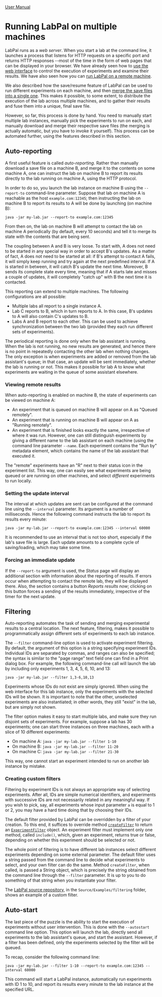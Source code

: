 [User Manual](index.html)

# Running LabPal on multiple machines

LabPal runs as a *web server*. When you start a lab at the command line, it launches a process that listens for HTTP requests on a specific port and returns HTTP responses --most of the time in the form of web pages that can be displayed in your browser. We have already seen how to [use the web interface](web-ui.html) to control the execution of experiments and examine their results. We have also seen how you can [run LabPal on a remote machine](web-ui.html#remote). 

We also described how the save/resume feature of LabPal can be used to run different experiments on each machine, and then [merge the save files into a single one](saving.html#merging). This makes it possible, to some extent, to distribute the execution of the lab across multiple machines, and to gather their results and fuse them into a unique, final save file.

However, so far, this process is done by hand. You need to manually start multiple lab instances, manually pick the experiments to run on each, and manually download and merge their respective save files (the merging is actually automatic, but you have to invoke it yourself). This process can be automated further, using the features described in this section.

## Auto-reporting

A first useful feature is called *auto-reporting*. Rather than manually download a save file on a machine B, and merge it to the contents on some machine A, one can instruct the lab on machine B to report its results directly to the lab running on machine A, using the HTTP protocol.

In order to do so, you launch the lab instance on machine B using the `--report-to` command-line parameter. Suppose that lab on machine A is reachable as the host `example.com:12345`; then instructing the lab on machine B to report its results to A will be done by launching (on machine B):

<pre><code>java -jar my-lab.jar --report-to example.com:12345</code></pre>

From then on, the lab on machine B will attempt to contact the lab on machine A periodically (by default, every 10 seconds) and tell it to merge its state with the contents that are being sent.

The coupling between A and B is very loose. To start with, A does not need to be started in any special way in order to accept B's updates. As a matter of fact, A does not need to be started at all: if B's attempt to contact A fails, it will simply keep running and try again at the next predefined interval. If A is started in between, it will catch B's update the next time. Moreover, B sends its complete state every time, meaning that if A starts late and misses a couple of updates, it will completely "catch up" with B the next time it is contacted.

This reporting can extend to multiple machines. The following configurations are all possible:

- Multiple labs all report to a single instance A.
- Lab C reports to B, which in turn reports to A. In this case, B's updates to A will also contain C's updates to B.
- Labs A and B report to each other. This can be used to achieve synchronization between the two lab (provided they each run different sets of experiments).

The periodical reporting is done only when the lab assistant is running. When the lab is not running, no new results are generated, and hence there is no point in repeatedly contacting the other lab when nothing changes. The only exception is when experiments are added or removed from the lab assistant's queue; in that case, an update will be sent immediately, whether the lab is running or not. This makes it possible for lab A to know what experiments are waiting in the queue of some assistant elsewhere.

### Viewing remote results

When auto-reporting is enabled on machine B, the state of experiments can be viewed on machine A:

- An experiment that is queued on machine B will appear on A as "Queued remotely".
- An experiment that is running on machine B will appear on A as "Running remotely".
- An experiment that is finished looks exactly the same, irrespective of where it was run. However, one can still distinguish experiments by giving a different name to the lab assistant on each machine (using the command line parameter `--name`. Each experiment contains the "Run by" metadata element, which contains the name of the lab assistant that executed it.

The "remote" experiments have an "R" next to their status icon in the experiment list. This way, one can easily see what experiments are being queued or are running on other machines, and select *different* experiments to run locally. 

### Setting the update interval

The interval at which updates are sent can be configured at the command line using the `--interval` parameter. Its argument is a number of milliseconds. Hence the following command instructs the lab to report its results every minute:

<pre><code>java -jar my-lab.jar --report-to example.com:12345 --interval 60000</code></pre>

It is recommended to use an interval that is not too short, especially if the lab's save file is large. Each update amounts to a complete cycle of saving/loading, which may take some time.

### Forcing an immediate update

If the `--report-to` argument is used, the *Status* page will display an additional section with information about the reporting of results. If errors occur when attempting to contact the remote lab, they will be displayed there. Also, the section contains a button *Reports results now*; clicking on this button forces a sending of the results immediately, irrepective of the timer for the next update.

## Filtering

Auto-reporting automates the task of sending and merging experimental results to a central location. The next feature, filtering, makes it possible to programmatically assign different sets of experiments to each lab instance.

The `--filter` command-line option is used to activate experiment filtering. By default, the argument of this option is a string specifying experiment IDs. Individual IDs are separated by commas, and ranges can also be specified; the syntax is similar to the "page range" text field one can find in a Print dialog box. For example, the following command-line call will launch the lab by including only experiments 1, 3, 4, 5, 6, 10, and 13:

<pre><code>java -jar my-lab.jar --filter 1,3-6,10,13</code></pre>

Experiments whose IDs do not exist are simply ignored. When using the web interface for this lab instance, only the experiments with the selected IDs will be shown. It is important to note that the other, unselected experiments are also instantiated; in other words, they still "exist" in the lab, but are simply not shown.

The filter option makes it easy to start multiple labs, and make sure they run disjoint sets of experiments. For example, suppose a lab has 30 experiments; one can start three instances on three machines, each with a slice of 10 different experiments:

- On machine A: `java -jar my-lab.jar --filter 1-10`
- On machine B: `java -jar my-lab.jar --filter 11-20`
- On machine C: `java -jar my-lab.jar --filter 21-30`

This way, one cannot start an experiment intended to run on another lab instance by mistake.

### Creating custom filters

Filtering by experiment IDs is not always an appropriate way of selecting experiments. After all, IDs are simple numerical identifiers, and experiments with successive IDs are not necessarily related in any meaningful way. If you wish to pick, say, all experiments whose input parameter `a` is equal to 1 or 2, you may have a hard time doing that by choosing their IDs.

The default filter provided by LabPal can be overridden by a filter of your creation. To this end, it suffices to override method [`createFilter`](doc/ca/uqac/lif/labpal/Laboratory.html#createFilter-java.lang.String-) to return an [`ExperimentFilter`](doc/ca/uqac/lif/labpal/ExperimentFilter.html) object. An experiment filter must implement only one method, called `include()`, which, given an experiment, returns true or false, depending on whether this experiment should be selected or not.

The whole point of filtering is to have different lab instances select different experiments depending on some external parameter. The default filter uses a string passed from the command line to decide what experiments to select, and your own filter can do the same. Method `createFilter`, when called, is passed a String object, which is precisely the string obtained from the command line through the `--filter` parameter. It is up to you to do something of that string when you instantiate your filter.

The [LabPal source repository](https://liflab.github.io/labpal), in the `Source/Examples/filtering` folder, shows an example of a custom filter.

## Auto-start

The last piece of the puzzle is the ability to start the execution of experiments without user intervention. This is done with the `--autostart` command line option. This option will launch the lab, directly send all experiments to the lab assistant's queue, and start the assistant. However, if a filter has been defined, only the experiments selected by the filter will be queued.

To recap, consider the following command line:

<pre><code>java -jar my-lab.jar --filter 1-10 --report-to example.com:12345 --interval 60000</code></pre>

This command will start a LabPal instance, automatically run experiments with ID 1 to 10, and report its results every minute to the lab instance at the specified URL.

<!-- :wrap=soft:mode=markdown:maxLineLen=76: -->